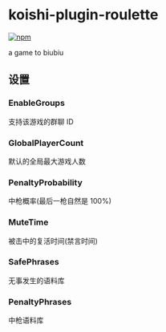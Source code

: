 # koishi-plugin-roulette

[![npm](https://img.shields.io/npm/v/koishi-plugin-roulette?style=flat-square)](https://www.npmjs.com/package/koishi-plugin-roulette)

a game to biubiu

## 设置

### EnableGroups

支持该游戏的群聊 ID

### GlobalPlayerCount

默认的全局最大游戏人数

### PenaltyProbability

中枪概率(最后一枪自然是 100%)

### MuteTime

被击中的复活时间(禁言时间)

### SafePhrases

无事发生的语料库

### PenaltyPhrases

中枪语料库
